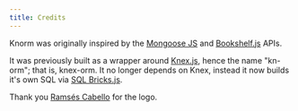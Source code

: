 ```yaml
---
title: Credits
---
```


Knorm was originally inspired by the [Mongoose JS](http://mongoosejs.com/) and
[Bookshelf.js](http://bookshelfjs.org/) APIs.

It was previously built as a wrapper around [Knex.js](http://knexjs.org), hence
the name "kn-orm"; that is, knex-orm. It no longer depends on Knex, instead it
now builds it's own SQL via [SQL Bricks.js](http://csnw.github.io/sql-bricks/).

Thank you [Ramsés Cabello](https://twitter.com/ramsescabello) for the logo.

